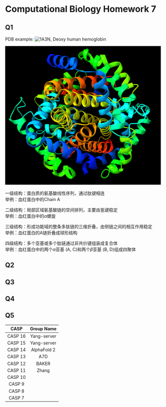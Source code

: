 # Computational Biology Homework 7

## Q1

PDB example: ![1A3N, Deoxy human hemoglobin](https://www.rcsb.org/structure/1A3N)

![1a3n](1a3n.png)

一级结构：蛋白质的氨基酸线性序列，通过肽键相连  
举例：血红蛋白中的Chain A

二级结构：局部区域氨基酸链的空间排列，主要由氢键稳定  
举例：血红蛋白中的$\alpha$螺旋

三级结构：形成功能域的整条多肽链的三维折叠，由侧链之间的相互作用稳定  
举例：血红蛋白的A链折叠成球形结构

四级结构：多个亚基或多个肽链通过非共价键组装成复合体  
举例：血红蛋白中的两个$\alpha$亚基 (A, C)和两个$\beta$亚基 (B, D)组成四聚体

## Q2


## Q3



## Q4



## Q5

| CASP | Group Name |
| :---: | :---: |
| CASP 16 | Yang-server |
| CASP 15 | Yang-server |
| CASP 14 | AlphaFold 2 |
| CASP 13 | A7D |
| CASP 12 | BAKER |
| CASP 11 | Zhang |
| CASP 10 | |
| CASP 9 | |
| CASP 8 | |
| CASP 7 | |


